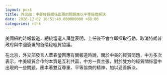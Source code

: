 ```yaml
---
layout: post
title: 外交部：中美經貿關係出現的問題應以平等協商解決
date: 2020-12-02 16:51:40.000000000 +08:00
categories: rthk
---
```


美國紐約時報報道，總統當選人拜登表明，上任後不會立即採取行動，取消特朗普政府與中國簽署的首階段經貿協議。

在北京，外交部發言人華春瑩回應有關報道時說，關於中美的經貿問題，中方多次表示，中美經貿合作的本質是互利共贏，中方一貫主張，對於雙方的經貿關係當中出現的一些問題，應本著雙互尊重、平等協商的精神，加以妥善解決。
